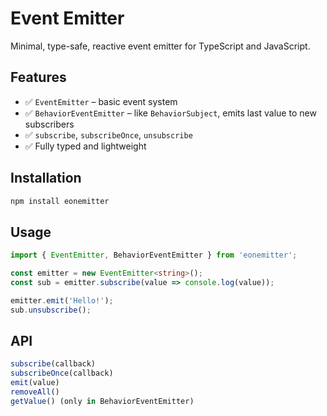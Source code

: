 # Event Emitter

Minimal, type-safe, reactive event emitter for TypeScript and JavaScript.

## Features

- ✅ `EventEmitter` – basic event system
- ✅ `BehaviorEventEmitter` – like `BehaviorSubject`, emits last value to new subscribers
- ✅ `subscribe`, `subscribeOnce`, `unsubscribe`
- ✅ Fully typed and lightweight

## Installation

```bash
npm install eonemitter
```

## Usage
```typeScript
import { EventEmitter, BehaviorEventEmitter } from 'eonemitter';

const emitter = new EventEmitter<string>();
const sub = emitter.subscribe(value => console.log(value));

emitter.emit('Hello!');
sub.unsubscribe();
```

## API

```typeScript
subscribe(callback)
subscribeOnce(callback)
emit(value)
removeAll()
getValue() (only in BehaviorEventEmitter)
```